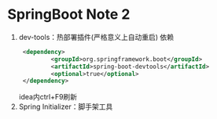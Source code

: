 # SpringBoot Note 2
1. dev-tools：热部署插件(严格意义上自动重启)
   依赖
   ```xml
    <dependency>
            <groupId>org.springframework.boot</groupId>
            <artifactId>spring-boot-devtools</artifactId>
            <optional>true</optional>
    </dependency>
   ```
   idea内ctrl+F9刷新
2. Spring Initializer：脚手架工具